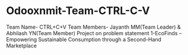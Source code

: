 # Odooxnmit-Team-CTRL-C-V

Team Name- CTRL+C+V
Team Members- Jayanth MM(Team Leader) & Abhilash YN(Team Member) 
Project on problem statement 1-EcoFinds – Empowering Sustainable Consumption through a Second-Hand Marketplace
